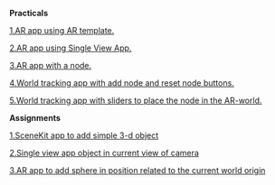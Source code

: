 **Practicals**

[1.AR app using AR template.](./Practicals/1_AR_Template/)

[2.AR app using Single View App.](./Practicals/2_AR-single-view-app)

[3.AR app with a node.](./Practicals/3_AR-node)

[4.World tracking app with add node and reset node buttons.](./Practicals/4_World_Tracking_with_add_node_and_reset_node_buttons)

[5.World tracking app with sliders to place the node in the AR-world.](./Practicals/5_WorldTracking-With-Sliders_to_place_the_node_in_the_AR-world)

**Assignments**

[1.SceneKit app to add simple 3-d object](./Assignments/1_SceneKit-Simple-3d-object)

[2.Single view app object in current view of camera](./Assignments/2_Single_view_app_object_in_current_view_of_camera)

[3.AR app to add sphere in position related to the current world origin](./Assignments/3_AR_node-sphere)
